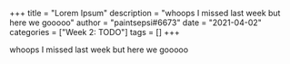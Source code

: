 +++
title = "Lorem Ipsum"
description = "whoops I missed last week but here we gooooo"
author = "paintsepsi#6673"
date = "2021-04-02"
categories = ["Week 2: TODO"]
tags = []
+++

whoops I missed last week but here we gooooo
